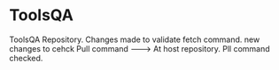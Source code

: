 # ToolsQA
ToolsQA Repository.
Changes made to validate fetch command.
new changes to cehck Pull command ---> At host repository.
Pll command checked.
